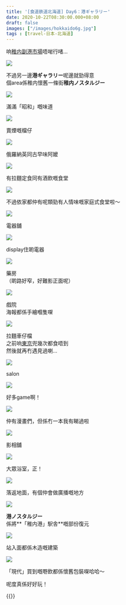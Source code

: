 ```yaml
---
title: '[食道鉄道北海道] Day6：港ギャラリー'
date: 2020-10-22T08:30:00.000+08:00
draft: false
images: ["/images/hokkaido6g.jpg"]
tags : [travel-日本-北海道]
---
```


响[稚内副港市場](https://hidie.net/hokkaido6e/)唔啱行啫...

![](/images/hokkaido6g1.jpg)

不過另一邊**港ギャラリー**呢邊就勁得意  
個area係稚内懷舊一條街**稚内ノスタルジー**  

![](/images/hokkaido6g2.jpg)

滿滿「昭和」嘅味道

![](/images/hokkaido6g3.jpg)

賣煙嘅檔仔

![](/images/hokkaido6g4.jpg)

俄羅納英同古早味阿嬤  

![](/images/hokkaido6g5.jpg)

有拉麵定食同有酒飲嘅食堂

![](/images/hokkaido6g6.jpg)

不過依家都仲有呢類勁有人情味嘅家庭式食堂啦～

![](/images/hokkaido6g7.jpg)

電器舖

![](/images/hokkaido6g8.jpg)

display住啲電器

![](/images/hokkaido6g9.jpg)

藥房  
（啲路好窄，好難影正面呢）  

![](/images/hokkaido6g10.jpg)

戲院  
海報都係手繪嗰隻㗎  

![](/images/hokkaido6g11.jpg)

拉麵車仔檔  
之前响[東京](https://hidie.net/tokyo4d/)兜幾次都食唔到  
然後就再冇遇見過喇...

![](/images/hokkaido6g12.jpg)

salon

![](/images/hokkaido6g13.jpg)

好多game啊！

![](/images/hokkaido6g14.jpg)

仲有漫畫們，但係冇一本我有睇過啦  

![](/images/hokkaido6g15.jpg)

影相舖

![](/images/hokkaido6g16.jpg)

大眾浴室，正！

![](/images/hokkaido6g17.jpg)

落返地面，有個仲會做廣播嘅地方

![](/images/hokkaido6g18.jpg)

**港ノスタルジー**  
係將**「稚内港」駅舎**嘅部份復元  

![](/images/hokkaido6g19.jpg)

站入面都係木造嘅建築  
  
![](/images/hokkaido6g20.jpg)

「現代」買到嘅嘢飲都係懷舊包裝㗎哈哈～  
  
  
  
呢度真係好好玩！ 
  
   
{{<hokkaido>}}

